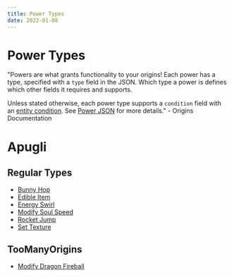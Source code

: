 ```yaml
---
title: Power Types
date: 2022-01-08
---
```


# Power Types

"Powers are what grants functionality to your origins! Each power has a type, specified with a `type` field in the JSON. Which type a power is defines which other fields it requires and supports.

Unless stated otherwise, each power type supports a `condition` field with an [entity condition](https://origins.readthedocs.io/en/latest/entity_conditions/). See [Power JSON](https://origins.readthedocs.io/en/latest/power_json/) for more details." - Origins Documentation

# Apugli

## Regular Types
* [Bunny Hop](power_types/bunny_hop)
* [Edible Item](power_types/edible_item)
* [Energy Swirl](power_types/energy_swirl)
* [Modify Soul Speed](power_types/modify_soul_speed)
* [Rocket Jump](power_types/rocket_jump)
* [Set Texture](power_types/set_texture)

## TooManyOrigins
* [Modify Dragon Fireball](modify_dragon_fireball)
